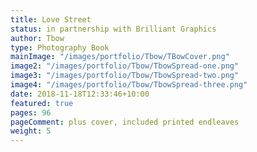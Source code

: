```yaml
---
title: Love Street
status: in partnership with Brilliant Graphics
author: Tbow
type: Photography Book
mainImage: "/images/portfolio/Tbow/TBowCover.png"
image2: "/images/portfolio/Tbow/TbowSpread-one.png"
image3: "/images/portfolio/Tbow/TbowSpread-two.png"
image4: "/images/portfolio/Tbow/TbowSpread-three.png"
date: 2018-11-18T12:33:46+10:00
featured: true
pages: 96
pageComment: plus cover, included printed endleaves
weight: 5
---
```

